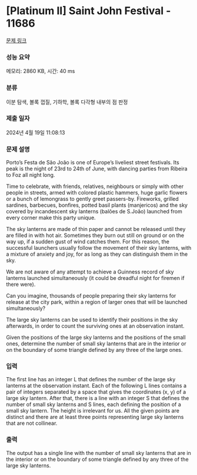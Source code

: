 # [Platinum II] Saint John Festival - 11686 

[문제 링크](https://www.acmicpc.net/problem/11686) 

### 성능 요약

메모리: 2860 KB, 시간: 40 ms

### 분류

이분 탐색, 볼록 껍질, 기하학, 볼록 다각형 내부의 점 판정

### 제출 일자

2024년 4월 19일 11:08:13

### 문제 설명

<p>Porto’s Festa de São João is one of Europe’s liveliest street festivals. Its peak is the night of 23rd to 24th of June, with dancing parties from Ribeira to Foz all night long.</p>

<p>Time to celebrate, with friends, relatives, neighbours or simply with other people in streets, armed with colored plastic hammers, huge garlic flowers or a bunch of lemongrass to gently greet passers-by. Fireworks, grilled sardines, barbecues, bonfires, potted basil plants (manjericos) and the sky covered by incandescent sky lanterns (balões de S.João) launched from every corner make this party unique.</p>

<p>The sky lanterns are made of thin paper and cannot be released until they are filled in with hot air. Sometimes they burn out still on ground or on the way up, if a sudden gust of wind catches them. For this reason, the successful launchers usually follow the movement of their sky lanterns, with a mixture of anxiety and joy, for as long as they can distinguish them in the sky.</p>

<p>We are not aware of any attempt to achieve a Guinness record of sky lanterns launched simultaneously (it could be dreadful night for firemen if there were).</p>

<p>Can you imagine, thousands of people preparing their sky lanterns for release at the city park, within a region of larger ones that will be launched simultaneously?</p>

<p>The large sky lanterns can be used to identify their positions in the sky afterwards, in order to count the surviving ones at an observation instant.</p>

<p>Given the positions of the large sky lanterns and the positions of the small ones, determine the number of small sky lanterns that are in the interior or on the boundary of some triangle defined by any three of the large ones.</p>

### 입력 

 <p>The first line has an integer L that defines the number of the large sky lanterns at the observation instant. Each of the following L lines contains a pair of integers separated by a space that gives the coordinates (x, y) of a large sky lantern. After that, there is a line with an integer S that defines the number of small sky lanterns and S lines, each defining the position of a small sky lantern. The height is irrelevant for us. All the given points are distinct and there are at least three points representing large sky lanterns that are not collinear.</p>

### 출력 

 <p>The output has a single line with the number of small sky lanterns that are in the interior or on the boundary of some triangle defined by any three of the large sky lanterns.</p>

